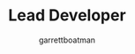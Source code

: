---
layout: person
image: garrett.jpg
name: Garrett Boatman
author: garrettboatman
title: Lead Developer
order: 6

social: 
  - account: twitter
    username: garrettboatman
  - account: facebook
    username: gboatman
  - account: github
    username: garrettboatman
  - account: instagram
    username: garrettboatman
  - account: rdio
    username: garrettboatman

bio: "Quirky, nerdy girl who loves reading, adventure, Netflix. Willing to tell you everything you didn't want to know about Serial and New Girl."
---